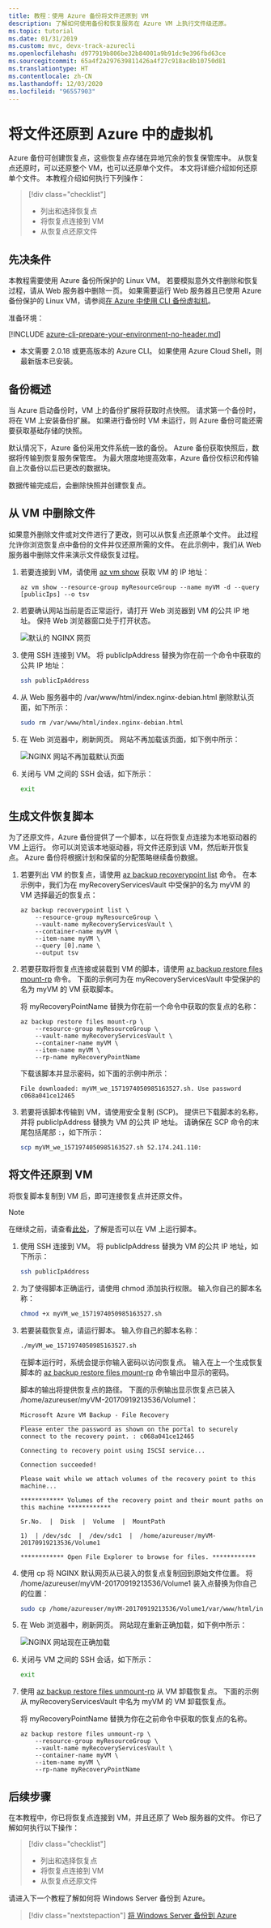 ```yaml
---
title: 教程：使用 Azure 备份将文件还原到 VM
description: 了解如何使用备份和恢复服务在 Azure VM 上执行文件级还原。
ms.topic: tutorial
ms.date: 01/31/2019
ms.custom: mvc, devx-track-azurecli
ms.openlocfilehash: d977919b806be32b84001a9b91dc9e396fbd63ce
ms.sourcegitcommit: 65a4f2a297639811426a4f27c918ac8b10750d81
ms.translationtype: HT
ms.contentlocale: zh-CN
ms.lasthandoff: 12/03/2020
ms.locfileid: "96557903"
---
```

# <a name="restore-files-to-a-virtual-machine-in-azure"></a>将文件还原到 Azure 中的虚拟机

Azure 备份可创建恢复点，这些恢复点存储在异地冗余的恢复保管库中。 从恢复点还原时，可以还原整个 VM，也可以还原单个文件。 本文将详细介绍如何还原单个文件。 本教程介绍如何执行下列操作：

> [!div class="checklist"]
>
> * 列出和选择恢复点
> * 将恢复点连接到 VM
> * 从恢复点还原文件

## <a name="prerequisites"></a>先决条件

本教程需要使用 Azure 备份所保护的 Linux VM。 若要模拟意外文件删除和恢复过程，请从 Web 服务器中删除一页。 如果需要运行 Web 服务器且已使用 Azure 备份保护的 Linux VM，请参阅[在 Azure 中使用 CLI 备份虚拟机](quick-backup-vm-cli.md)。

准备环境：

[!INCLUDE [azure-cli-prepare-your-environment-no-header.md](../../includes/azure-cli-prepare-your-environment-no-header.md)]

- 本文需要 2.0.18 或更高版本的 Azure CLI。 如果使用 Azure Cloud Shell，则最新版本已安装。

## <a name="backup-overview"></a>备份概述

当 Azure 启动备份时，VM 上的备份扩展将获取时点快照。 请求第一个备份时，将在 VM 上安装备份扩展。 如果进行备份时 VM 未运行，则 Azure 备份可能还需要获取基础存储的快照。

默认情况下，Azure 备份采用文件系统一致的备份。 Azure 备份获取快照后，数据将传输到恢复服务保管库。 为最大限度地提高效率，Azure 备份仅标识和传输自上次备份以后已更改的数据块。

数据传输完成后，会删除快照并创建恢复点。

## <a name="delete-a-file-from-a-vm"></a>从 VM 中删除文件

如果意外删除文件或对文件进行了更改，则可以从恢复点还原单个文件。 此过程允许你浏览恢复点中备份的文件并仅还原所需的文件。 在此示例中，我们从 Web 服务器中删除文件来演示文件级恢复过程。

1. 若要连接到 VM，请使用 [az vm show](/cli/azure/vm#az-vm-show) 获取 VM 的 IP 地址：

     ```azurecli-interactive
     az vm show --resource-group myResourceGroup --name myVM -d --query [publicIps] --o tsv
     ```

2. 若要确认网站当前是否正常运行，请打开 Web 浏览器到 VM 的公共 IP 地址。 保持 Web 浏览器窗口处于打开状态。

    ![默认的 NGINX 网页](./media/tutorial-restore-files/nginx-working.png)

3. 使用 SSH 连接到 VM。 将 publicIpAddress 替换为你在前一个命令中获取的公共 IP 地址：

    ```bash
    ssh publicIpAddress
    ```

4. 从 Web 服务器中的 /var/www/html/index.nginx-debian.html 删除默认页面，如下所示：

    ```bash
    sudo rm /var/www/html/index.nginx-debian.html
    ```

5. 在 Web 浏览器中，刷新网页。 网站不再加载该页面，如下例中所示：

    ![NGINX 网站不再加载默认页面](./media/tutorial-restore-files/nginx-broken.png)

6. 关闭与 VM 之间的 SSH 会话，如下所示：

    ```bash
    exit
    ```

## <a name="generate-file-recovery-script"></a>生成文件恢复脚本

为了还原文件，Azure 备份提供了一个脚本，以在将恢复点连接为本地驱动器的 VM 上运行。 你可以浏览该本地驱动器，将文件还原到该 VM，然后断开恢复点。 Azure 备份将根据计划和保留的分配策略继续备份数据。

1. 若要列出 VM 的恢复点，请使用 [az backup recoverypoint list](/cli/azure/backup/recoverypoint#az-backup-recoverypoint-list) 命令。 在本示例中，我们为在 myRecoveryServicesVault 中受保护的名为 myVM 的 VM 选择最近的恢复点：

    ```azurecli-interactive
    az backup recoverypoint list \
        --resource-group myResourceGroup \
        --vault-name myRecoveryServicesVault \
        --container-name myVM \
        --item-name myVM \
        --query [0].name \
        --output tsv
    ```

2. 若要获取将恢复点连接或装载到 VM 的脚本，请使用 [az backup restore files mount-rp](/cli/azure/backup/restore/files#az-backup-restore-files-mount-rp) 命令。 下面的示例可为在 myRecoveryServicesVault 中受保护的名为 myVM 的 VM 获取脚本。

    将 myRecoveryPointName 替换为你在前一个命令中获取的恢复点的名称：

    ```azurecli-interactive
    az backup restore files mount-rp \
        --resource-group myResourceGroup \
        --vault-name myRecoveryServicesVault \
        --container-name myVM \
        --item-name myVM \
        --rp-name myRecoveryPointName
    ```

    下载该脚本并显示密码，如下面的示例中所示：

    ```output
    File downloaded: myVM_we_1571974050985163527.sh. Use password c068a041ce12465
    ```

3. 若要将该脚本传输到 VM，请使用安全复制 (SCP)。 提供已下载脚本的名称，并将 publicIpAddress 替换为 VM 的公共 IP 地址。 请确保在 SCP 命令的末尾包括尾部 `:`，如下所示：

    ```bash
    scp myVM_we_1571974050985163527.sh 52.174.241.110:
    ```

## <a name="restore-file-to-your-vm"></a>将文件还原到 VM

将恢复脚本复制到 VM 后，即可连接恢复点并还原文件。

>[!NOTE]
> 在继续之前，请查看[此处](backup-azure-restore-files-from-vm.md#step-2-ensure-the-machine-meets-the-requirements-before-executing-the-script)，了解是否可以在 VM 上运行脚本。

1. 使用 SSH 连接到 VM。 将 publicIpAddress 替换为 VM 的公共 IP 地址，如下所示：

    ```bash
    ssh publicIpAddress
    ```

2. 为了使得脚本正确运行，请使用 chmod 添加执行权限。 输入你自己的脚本名称：

    ```bash
    chmod +x myVM_we_1571974050985163527.sh
    ```

3. 若要装载恢复点，请运行脚本。 输入你自己的脚本名称：

    ```bash
    ./myVM_we_1571974050985163527.sh
    ```

    在脚本运行时，系统会提示你输入密码以访问恢复点。 输入在上一个生成恢复脚本的 [az backup restore files mount-rp](/cli/azure/backup/restore/files#az-backup-restore-files-mount-rp) 命令输出中显示的密码。

    脚本的输出将提供恢复点的路径。 下面的示例输出显示恢复点已装入 /home/azureuser/myVM-20170919213536/Volume1：

    ```output
    Microsoft Azure VM Backup - File Recovery
    ______________________________________________
    Please enter the password as shown on the portal to securely connect to the recovery point. : c068a041ce12465

    Connecting to recovery point using ISCSI service...

    Connection succeeded!

    Please wait while we attach volumes of the recovery point to this machine...

    ************ Volumes of the recovery point and their mount paths on this machine ************

    Sr.No.  |  Disk  |  Volume  |  MountPath

    1)  | /dev/sdc  |  /dev/sdc1  |  /home/azureuser/myVM-20170919213536/Volume1

    ************ Open File Explorer to browse for files. ************
    ```

4. 使用 cp 将 NGINX 默认网页从已装入的恢复点复制回到原始文件位置。 将 /home/azureuser/myVM-20170919213536/Volume1 装入点替换为你自己的位置：

    ```bash
    sudo cp /home/azureuser/myVM-20170919213536/Volume1/var/www/html/index.nginx-debian.html /var/www/html/
    ```

5. 在 Web 浏览器中，刷新网页。 网站现在重新正确加载，如下例中所示：

    ![NGINX 网站现在正确加载](./media/tutorial-restore-files/nginx-restored.png)

6. 关闭与 VM 之间的 SSH 会话，如下所示：

    ```bash
    exit
    ```

7. 使用 [az backup restore files unmount-rp](/cli/azure/backup/restore/files#az-backup-restore-files-unmount-rp) 从 VM 卸载恢复点。 下面的示例从 myRecoveryServicesVault 中名为 myVM 的 VM 卸载恢复点。

    将 myRecoveryPointName 替换为你在之前命令中获取的恢复点的名称。

    ```azurecli-interactive
    az backup restore files unmount-rp \
        --resource-group myResourceGroup \
        --vault-name myRecoveryServicesVault \
        --container-name myVM \
        --item-name myVM \
        --rp-name myRecoveryPointName
    ```

## <a name="next-steps"></a>后续步骤

在本教程中，你已将恢复点连接到 VM，并且还原了 Web 服务器的文件。 你已了解如何执行以下操作：

> [!div class="checklist"]
>
> * 列出和选择恢复点
> * 将恢复点连接到 VM
> * 从恢复点还原文件

请进入下一个教程了解如何将 Windows Server 备份到 Azure。

> [!div class="nextstepaction"]
> [将 Windows Server 备份到 Azure](tutorial-backup-windows-server-to-azure.md)

